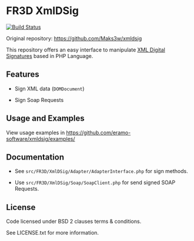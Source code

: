 # FR3D XmlDSig

[![Build Status](https://secure.travis-ci.org/eramo-software/xmldsig.png?branch=master)](http://travis-ci.org/Maks3w/xmldsig)

Original repository: https://github.com/Maks3w/xmldsig

This repository offers an easy interface to manipulate [XML Digital Signatures](http://www.w3.org/TR/xmldsig-core/)
based in PHP Language.

## Features

  - Sign XML data (`DOMDocument`)

  - Sign Soap Requests

## Usage and Examples

View usage examples in https://github.com/eramo-software/xmldsig/examples/

## Documentation

  - See `src/FR3D/XmlDSig/Adapter/AdapterInterface.php` for sign methods.

  - Use `src/FR3D/XmlDSig/Soap/SoapClient.php` for send signed SOAP Requests.

## License

  Code licensed under BSD 2 clauses terms & conditions.

  See LICENSE.txt for more information.

